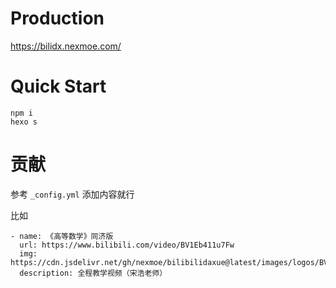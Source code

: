 # Production
https://bilidx.nexmoe.com/

# Quick Start

    npm i
    hexo s

# 贡献
参考 `_config.yml` 添加内容就行

比如

    - name: 《高等数学》同济版
      url: https://www.bilibili.com/video/BV1Eb411u7Fw
      img: https://cdn.jsdelivr.net/gh/nexmoe/bilibilidaxue@latest/images/logos/BV1Eb411u7Fw.jpg
      description: 全程教学视频（宋浩老师）
